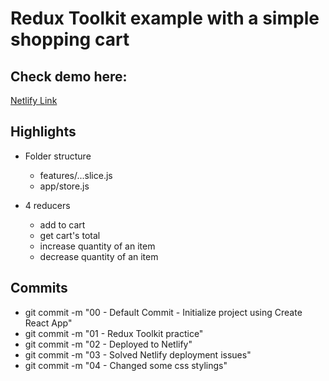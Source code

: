 # Redux Toolkit example with a simple shopping cart

## Check demo here:

[Netlify Link](https://rtk-simple-cart.netlify.app)

## Highlights

- Folder structure

  - features/...slice.js
  - app/store.js

- 4 reducers
  - add to cart
  - get cart's total
  - increase quantity of an item
  - decrease quantity of an item

## Commits

- git commit -m "00 - Default Commit - Initialize project using Create React App"
- git commit -m "01 - Redux Toolkit practice"
- git commit -m "02 - Deployed to Netlify"
- git commit -m "03 - Solved Netlify deployment issues"
- git commit -m "04 - Changed some css stylings"
